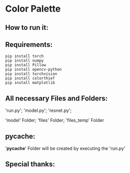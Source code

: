 # Color Palette

##  How to run it:

## Requirements:
    pip install torch
    pip install numpy
    pip install Pillow
    pip install opencv-python
    pip install torchvision
    pip install colorthief
    pip install matplotlib

## All necessary Files and Folders:
'run.py'; 'model.py'; 'resnet.py'; 

'model' Folder; 'files' Folder; 'files_temp' Folder

##  pycache:
'__pycache__' Folder will be created by executing the 'run.py'


##  Special thanks:
